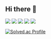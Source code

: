 ## Hi there 👋

<img src="https://img.shields.io/badge/Java-007396?style=flat&logo=java&logoColor=white"/> <img src="https://img.shields.io/badge/Spring-6DB33F?style=flat&logo=spring&logoColor=white"/>
<img src="https://img.shields.io/badge/MySQL-4479A1?style=flat&logo=mysql&logoColor=white"/> <img src="https://img.shields.io/badge/Oracle-F80000?style=flat&logo=oracle&logoColor=white"/> <img src="https://img.shields.io/badge/AWS-232F3E?style=flat&logo=amazon-aws&logoColor=white"/>

[![Solved.ac Profile](http://mazassumnida.wtf/api/generate_badge?boj=JONGHUKIM)](https://solved.ac/JONGHUKIM)

